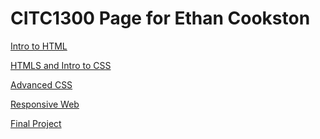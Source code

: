 # CITC1300 Page for Ethan Cookston

<a href="intro_to_html/index.html" target="blank">Intro to HTML</a>

<a href="HTML5_to_intro_css/index.html" target="blank">HTMLS and Intro to CSS</a>

<a href="adv_css/index.html" target="blank">Advanced CSS</a>

<a href="responsive_web/index.html" target=blank>Responsive Web</a>

<a href="Final_Project/index.html" target=blank>Final Project</a>
